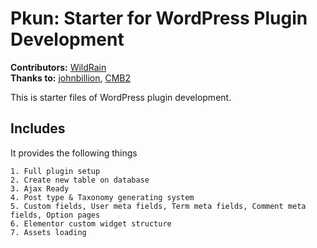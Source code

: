 # Pkun: Starter for WordPress Plugin Development

**Contributors:**      [WildRain](https://github.com/wildrain)  
**Thanks to:**      [johnbillion](https://github.com/johnbillion/extended-cpts), [CMB2](https://github.com/CMB2/CMB2)  


This is starter files of WordPress plugin development.  

## Includes
It provides the following things

```
1. Full plugin setup
2. Create new table on database
3. Ajax Ready
4. Post type & Taxonomy generating system
5. Custom fields, User meta fields, Term meta fields, Comment meta fields, Option pages
6. Elementor custom widget structure
7. Assets loading
```
